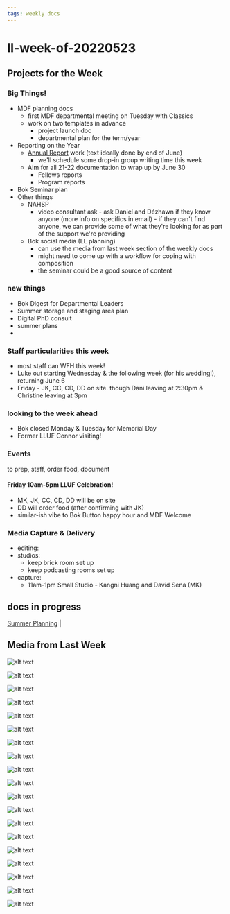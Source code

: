 ```yaml
---
tags: weekly docs
---
```


# ll-week-of-20220523


## Projects for the Week

### Big Things!


* MDF planning docs
    * first MDF departmental meeting on Tuesday with Classics
    * work on two templates in advance
        * project launch doc
        * departmental plan for the term/year
* Reporting on the Year
    * [Annual Report](https://docs.google.com/document/d/1lAfT2LDrC7ra_hTN7klfPXU4wm7BKEheZuDH_7t09HA/edit#) work (text ideally done by end of June)
        * we'll schedule some drop-in group writing time this week
    * Aim for all 21-22 documentation to wrap up by June 30
        * Fellows reports
        * Program reports
* Bok Seminar plan
* Other things
    * NAHSP
        * video consultant ask - ask Daniel and Dézhawn if they know anyone (more info on specifics in email) - if they can't find anyone, we can provide some of what they're looking for as part of the support we're providing
    * Bok social media (LL planning)
        * can use the media from last week section of the weekly docs
        * might need to come up with a workflow for coping with composition
        * the seminar could be a good source of content

### new things

- Bok Digest for Departmental Leaders
- Summer storage and staging area plan
- Digital PhD consult
- summer plans
- 

### Staff particularities this week
* most staff can WFH this week!
* Luke out starting Wednesday & the following week (for his wedding!), returning June 6
* Friday - JK, CC, CD, DD on site. though Dani leaving at 2:30pm & Christine leaving at 3pm

### looking to the week ahead
* Bok closed Monday & Tuesday for Memorial Day
* Former LLUF Connor visiting!

### Events
to prep, staff, order food, document
#### Friday 10am-5pm LLUF Celebration!
* MK, JK, CC, CD, DD will be on site
* DD will order food (after confirming with JK)
* similar-ish vibe to Bok Button happy hour and MDF Welcome



### Media Capture & Delivery
* editing:
* studios:
    * keep brick room set up
    * keep podcasting rooms set up
* capture:
    * 11am-1pm Small Studio - Kangni Huang and David Sena (MK)    

## docs in progress

[Summer Planning](https://hackmd.io/sEVz4Tn9Q46HDZ8SD5Wk0A?view) | 


## Media from Last Week

![alt text](https://files.slack.com/files-pri/T0HTW3H0V-F03G6F4V8M6/glow-test-2_200.gif?pub_secret=376cad553f)

![alt text](https://files.slack.com/files-pri/T0HTW3H0V-F03FEKU29CN/screen_shot_2022-05-16_at_11.15.59_am-bw.png?pub_secret=248d915f0b)

![alt text](https://files.slack.com/files-pri/T0HTW3H0V-F03FEM5PMPY/screen_shot_2022-05-16_at_11.24.37_am-bw.png?pub_secret=cdfadb3acd)

![alt text](https://files.slack.com/files-pri/T0HTW3H0V-F03FKC3NGSH/ll.bts.hololens_sparklingmarlon_360.gif?pub_secret=4379cd1975)

![alt text](https://files.slack.com/files-pri/T0HTW3H0V-F03G1GVLBPT/stickers_palettes.jpg?pub_secret=98c7c2a171)

![alt text](https://files.slack.com/files-pri/T0HTW3H0V-F03FR9PEW7N/image.png?pub_secret=5ca9a65006)

![alt text](https://files.slack.com/files-pri/T0HTW3H0V-F03FWQCM10D/ammara_test_button.jpg?pub_secret=c6fdcbb1fc)

![alt text](https://files.slack.com/files-pri/T0HTW3H0V-F03G3QDKNDA/image_from_ios.jpg?pub_secret=acb6bbcafe)

![alt text](https://files.slack.com/files-pri/T0HTW3H0V-F03GXAYMLHE/image_from_ios.jpg?pub_secret=c9b7b0eedf)

![alt text](https://files.slack.com/files-pri/T0HTW3H0V-F03G7P8U0RZ/image_from_ios.jpg?pub_secret=742528fe92)

![alt text](https://files.slack.com/files-pri/T0HTW3H0V-F03GREV7F17/mdf-event-1.jpg?pub_secret=b69e5a5b2a)

![alt text](https://files.slack.com/files-pri/T0HTW3H0V-F03GCR400BV/screen_shot_2022-05-20_at_1.01.30_pm.jpg?pub_secret=607d0a4a39)

![alt text](https://files.slack.com/files-pri/T0HTW3H0V-F03G678BPNJ/screen_shot_2022-05-20_at_12.58.05_pm.jpg?pub_secret=88c2dd12a5)

![alt text](https://files.slack.com/files-pri/T0HTW3H0V-F03G0EKB9RV/ignacio-2.jpg?pub_secret=a1a906a3f2)

![alt text](https://files.slack.com/files-pri/T0HTW3H0V-F03GJS3RFPW/anna-4.jpg?pub_secret=53690b4b37)

![alt text](https://files.slack.com/files-pri/T0HTW3H0V-F03G1TLNR7H/truss-ghost_405.gif?pub_secret=d75e729bcc)

![alt text](https://files.slack.com/files-pri/T0HTW3H0V-F03G0EPJ5F1/d88a44e7-4552-45f5-90fc-5f8a4b06f09a_1_105_c.jpeg?pub_secret=13087a077b)

![alt text](https://files.slack.com/files-pri/T0HTW3H0V-F03GF7MGDBL/quick-pipes-to-scale.jpg?pub_secret=4207cdab68)

![alt text](https://files.slack.com/files-pri/T0HTW3H0V-F03G1TJFYP9/l-test-004_720.gif?pub_secret=cf8d037373)

